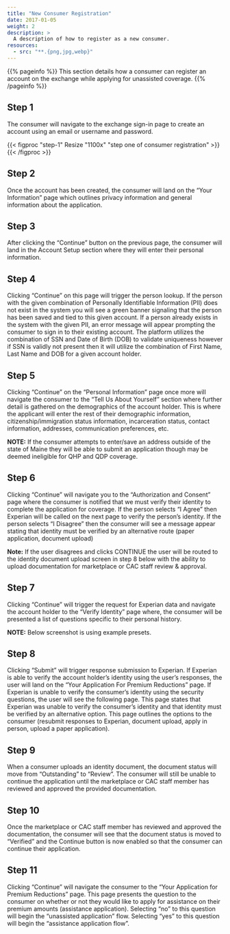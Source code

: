 ```yaml
---
title: "New Consumer Registration"
date: 2017-01-05
weight: 2
description: >
  A description of how to register as a new consumer.
resources:
  - src: "**.{png,jpg,webp}"
---
```


{{% pageinfo %}}
This section details how a consumer can register an account on the exchange while applying for unassisted coverage.
{{% /pageinfo %}}

## Step 1

The consumer will navigate to the exchange sign-in page to create an account using an email or username and password.

{{< figproc "step-1" Resize "1100x" "step one of consumer registration" >}}
{{< /figproc >}}

## Step 2

Once the account has been created, the consumer will land on the “Your Information” page which outlines privacy information and general information about the application.

## Step 3

After clicking the “Continue” button on the previous page, the consumer will land in the Account Setup section where they will enter their personal information.

## Step 4

Clicking “Continue” on this page will trigger the person lookup. If the person with the given combination of Personally Identifiable Information (PII) does not exist in the system you will see a green banner signaling that the person has been saved and tied to this given account. If a person already exists in the system with the given PII, an error message will appear prompting the consumer to sign in to their existing account. The platform utilizes the combination of SSN and Date of Birth (DOB) to validate uniqueness however if SSN is validly not present then it will utilize the combination of First Name, Last Name and DOB for a given account holder.

## Step 5

Clicking “Continue” on the “Personal Information” page once more will navigate the consumer to the “Tell Us About Yourself” section where further detail is gathered on the demographics of the account holder. This is where the applicant will enter the rest of their demographic information, citizenship/immigration status information, incarceration status, contact information, addresses, communication preferences, etc.

**NOTE:** If the consumer attempts to enter/save an address outside of the state of Maine they will be able to submit an application though may be deemed ineligible for QHP and QDP coverage.

## Step 6

Clicking “Continue” will navigate you to the “Authorization and Consent” page where the consumer is notified that we must verify their identity to complete the application for coverage. If the person selects “I Agree” then Experian will be called on the next page to verify the person’s identity. If the person selects “I Disagree” then the consumer will see a message appear stating that identity must be verified by an alternative route (paper application, document upload)

**Note:** If the user disagrees and clicks CONTINUE the user will be routed to the identity document upload screen in step 8 below with the ability to upload documentation for marketplace or CAC staff review & approval.

## Step 7

Clicking “Continue” will trigger the request for Experian data and navigate the account holder to the “Verify Identity” page where, the consumer will be presented a list of questions specific to their personal history.

**NOTE:** Below screenshot is using example presets.

## Step 8

Clicking “Submit” will trigger response submission to Experian. If Experian is able to verify the account holder’s identity using the user’s responses, the user will land on the “Your Application For Premium Reductions” page. If Experian is unable to verify the consumer’s identity using the security questions, the user will see the following page. This page states that Experian was unable to verify the consumer’s identity and that identity must be verified by an alternative option. This page outlines the options to the consumer (resubmit responses to Experian, document upload, apply in person, upload a paper application).

## Step 9

When a consumer uploads an identity document, the document status will move from “Outstanding” to “Review”. The consumer will still be unable to continue the application until the marketplace or CAC staff member has reviewed and approved the provided documentation.

## Step 10

Once the marketplace or CAC staff member has reviewed and approved the documentation, the consumer will see that the document status is moved to “Verified” and the Continue button is now enabled so that the consumer can continue their application.

## Step 11

Clicking “Continue” will navigate the consumer to the “Your Application for Premium Reductions” page. This page presents the question to the consumer on whether or not they would like to apply for assistance on their premium amounts (assistance application). Selecting “no” to this question will begin the “unassisted application” flow. Selecting “yes” to this question will begin the “assistance application flow”.
